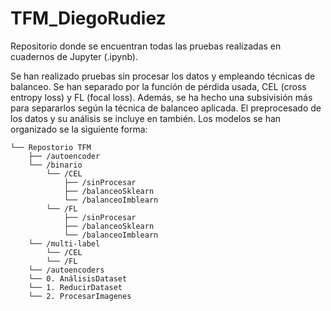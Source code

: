 # TFM_DiegoRudiez
Repositorio donde se encuentran todas las pruebas realizadas en cuadernos de Jupyter (.ipynb). 

Se han realizado pruebas sin procesar los datos y empleando técnicas de balanceo. Se han separado por la función de pérdida usada, CEL (cross entropy loss) y FL (focal loss). Además, se ha hecho una subsivisión más para separarlos según la técnica de balanceo aplicada. El preprocesado de los datos y su análisis se incluye en también. Los modelos se han organizado se la siguiente forma:

```.
└── Repostorio TFM
    ├── /autoencoder
    └── /binario
        └── /CEL
            ├── /sinProcesar
            ├── /balanceoSklearn
            └── /balanceoImblearn
        └── /FL
            ├── /sinProcesar
            ├── /balanceoSklearn
            └── /balanceoImblearn
    └── /multi-label
        └── /CEL
        └── /FL
    └── /autoencoders
    └── 0. AnálisisDataset
    └── 1. ReducirDataset
    └── 2. ProcesarImagenes
```
